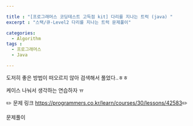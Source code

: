 ```yaml
---

title : "[프로그래머스 코딩테스트 고득점 kit] 다리를 지나는 트럭 (java) "
excerpt : "스택/큐-Level2 다리를 지나는 트럭 문제풀이"

categories:
  - Algorithm
tags :
  - 프로그래머스 
  - Java

---
```


도저히 좋은 방법이 떠오르지 않아 검색해서 풀었다..ㅎㅎ 

케이스 나눠서 생각하는 연습하자 ㅠ 

:pencil2: 문제 링크 <https://programmers.co.kr/learn/courses/30/lessons/42583>:pencil2:

문제풀이

<script src="https://gist.github.com/leejieun1121/65d1b5501644decc0cfb5c6b0fcf9f58.js"></script>

